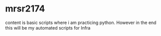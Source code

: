 # mrsr2174
content is basic scripts where i am practicing python. However in the end this will be my automated scripts for Infra
